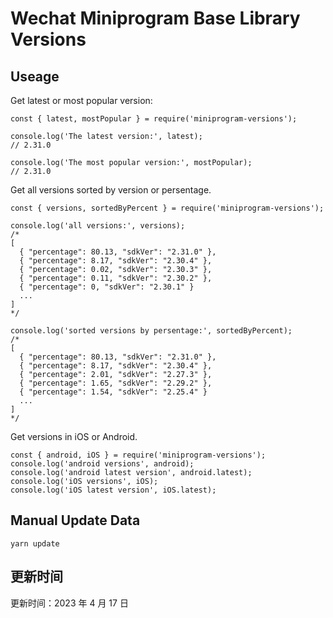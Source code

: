 
# Wechat Miniprogram Base Library Versions

## Useage

Get latest or most popular version:

```;
const { latest, mostPopular } = require('miniprogram-versions');

console.log('The latest version:', latest);
// 2.31.0

console.log('The most popular version:', mostPopular);
// 2.31.0

```

Get all versions sorted by version or persentage.

```
const { versions, sortedByPercent } = require('miniprogram-versions');

console.log('all versions:', versions);
/*
[
  { "percentage": 80.13, "sdkVer": "2.31.0" },
  { "percentage": 8.17, "sdkVer": "2.30.4" },
  { "percentage": 0.02, "sdkVer": "2.30.3" },
  { "percentage": 0.11, "sdkVer": "2.30.2" },
  { "percentage": 0, "sdkVer": "2.30.1" }
  ...
]
*/

console.log('sorted versions by persentage:', sortedByPercent);
/*
[
  { "percentage": 80.13, "sdkVer": "2.31.0" },
  { "percentage": 8.17, "sdkVer": "2.30.4" },
  { "percentage": 2.01, "sdkVer": "2.27.3" },
  { "percentage": 1.65, "sdkVer": "2.29.2" },
  { "percentage": 1.54, "sdkVer": "2.25.4" }
  ...
]
*/
```

Get versions in iOS or Android.

```
const { android, iOS } = require('miniprogram-versions');
console.log('android versions', android);
console.log('android latest version', android.latest);
console.log('iOS versions', iOS);
console.log('iOS latest version', iOS.latest);
```

## Manual Update Data

```
yarn update
```

## 更新时间

更新时间：2023 年 4 月 17 日
